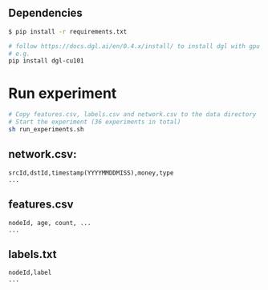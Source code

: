 Dependencies
------------
```bash
$ pip install -r requirements.txt
```

```bash
# follow https://docs.dgl.ai/en/0.4.x/install/ to install dgl with gpu
# e.g.
pip install dgl-cu101
```

# Run experiment
``` bash
# Copy features.csv, labels.csv and network.csv to the data directory
# Start the experiment (36 experiments in total)
sh run_experiments.sh
```
## network.csv:
```
srcId,dstId,timestamp(YYYYMMDDMISS),money,type
...
```

## features.csv
```
nodeId, age, count, ...
...
```

## labels.txt
```
nodeId,label
...
```
